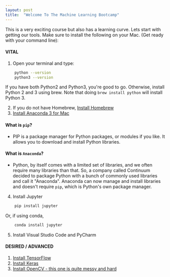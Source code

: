```yaml
---
layout: post
title:  "Welcome To The Machine Learning Bootcamp"
---
```


This is a very exciting course but also has a learning curve. Lets start with getting our tools. Make sure to install the following on your Mac. (Get ready with your command line):

#### VITAL
1. Open your terminal and type:
```bash
    python --version
    python3 --version
```

If you have both Python2 and Python3, you're good to go. Otherwise, install Python 2 and 3 using brew. Note that doing `brew install python` will install Python 3.

2. If you do not have Homebrew, [Install Homebrew](http://brew.sh/#install)
3. [Install Anaconda 3 for Mac](https://www.anaconda.com/download/#macos)

#### What is `pip`?

- PIP is a package manager for Python packages, or modules if you like. It allows you to download and install Python libraries.


#### What is `Anaconda`?

- Python, by itself comes with a limited set of libraries, and we often require many libraries than that. So, a company called Continuum decided to package Python with a bunch of commonly used libraries and call it "Anaconda". Anaconda can now manage and install libraries and doesn't require `pip`, which is Python's own package manager.

4. Install Jupyter

```bash
    pip install jupyter
```

Or, if using conda,

```bash
    conda install jupyter
```

5. Install Visual Studio Code and PyCharm


#### DESIRED / ADVANCED

1. [Install TensorFlow](https://www.tensorflow.org/install/)
2. [Install Keras](https://keras.io/#installation)
3. [Install OpenCV - this one is quite messy and hard](https://www.pyimagesearch.com/2016/12/19/install-opencv-3-on-macos-with-homebrew-the-easy-way/ )


